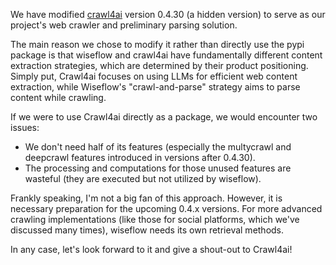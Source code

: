 We have modified [crawl4ai](https://github.com/unclecode/crawl4ai) version 0.4.30 (a hidden version) to serve as our project's web crawler and preliminary parsing solution.

The main reason we chose to modify it rather than directly use the pypi package is that wiseflow and crawl4ai have fundamentally different content extraction strategies, which are determined by their product positioning. Simply put, Crawl4ai focuses on using LLMs for efficient web content extraction, while Wiseflow's "crawl-and-parse" strategy aims to parse content while crawling.

If we were to use Crawl4ai directly as a package, we would encounter two issues:

- We don't need half of its features (especially the multycrawl and deepcrawl features introduced in versions after 0.4.30).
- The processing and computations for those unused features are wasteful (they are executed but not utilized by wiseflow).

Frankly speaking, I'm not a big fan of this approach. However, it is necessary preparation for the upcoming 0.4.x versions. For more advanced crawling implementations (like those for social platforms, which we've discussed many times), wiseflow needs its own retrieval methods.

In any case, let's look forward to it and give a shout-out to Crawl4ai!
